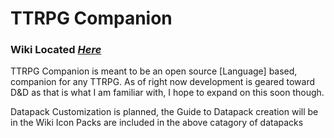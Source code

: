 # TTRPG Companion

### Wiki Located [*Here*](https://github.com/Zamezetor/TTRPGComp/wiki)

TTRPG Companion is meant to be an open source \[Language] based, companion for any TTRPG. As of right now development is geared toward D&D as that is what I am familiar with, I hope to expand on this soon though.

Datapack Customization is planned, the Guide to Datapack creation will be in the Wiki
Icon Packs are included in the above catagory of datapacks